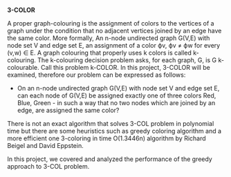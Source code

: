 
**3-COLOR**

A proper graph-colouring is the assignment of colors to the vertices of a graph under the condition that no adjacent vertices joined by an edge have the same color. More formally, 
An n-node undirected graph G(V,E) with node set V and edge set E, an assignment of a color ϕv, ϕv ≠ ϕw for every (v,w) ∈ E.
A graph colouring that properly uses k colors is called k-colouring. The k-colouring decision problem asks, for each graph, G, is G k-colourable. Call this problem k-COLOR.
	In this project, 3-COLOR will be examined, therefore our problem can be expressed as follows:
	
- On an n-node undirected graph G(V,E) with node set V and edge set E, can each node of G(V,E) be assigned exactly one of three colors
Red, Blue, Green - in such a way that no two nodes which are joined by an edge, are assigned the same color?

 There is not an exact algorithm that solves 3-COL problem in polynomial time but there are some heuristics such as 
 greedy coloring algorithm and a more efficient one 3-coloring in time O(1.3446n) algorithm by Richard Beigel and David Eppstein.

In this project, we covered and analyzed the performance of the greedy approach to 3-COL problem.
 





